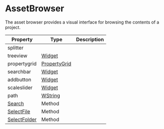 # AssetBrowser

The asset browser provides a visual interface for browsing the contents of a project.

| Property | Type | Description |
|---|---|---|
| splitter |  | | 
| treeview | [Widget](Widget.md) | | 
| propertygrid | [PropertyGrid](PropertyGrid.md) | |
| searchbar | [Widget](Widget.md) | |
| addbutton | [Widget](Widget.md) | |
| scaleslider | [Widget](Widget.md) | |
| path | [WString](WString.md) | |
| [Search](AssetBrowser_Search.md) | Method | |
| [SelectFile](AssetBrowser_SelectFile.md) | Method | |
| [SelectFolder](AssetBrowser_SelectFolder.md) | Method | |
